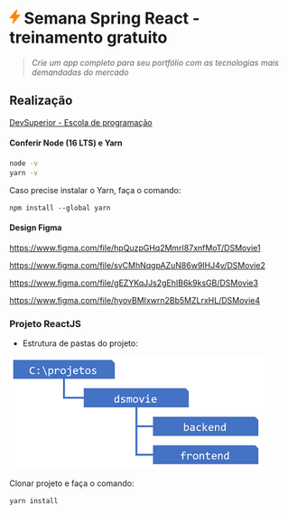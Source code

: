 # ![DevSuperior logo](https://raw.githubusercontent.com/devsuperior/bds-assets/main/ds/devsuperior-logo-small.png) Semana Spring React - treinamento gratuito
>  *Crie um app completo para seu portfólio com as tecnologias mais demandadas do mercado*
## Realização
[DevSuperior - Escola de programação](https://devsuperior.com.br)

#### Conferir Node (16 LTS) e Yarn

```bash
node -v
yarn -v
```

Caso precise instalar o Yarn, faça o comando:

```
npm install --global yarn
```

#### Design Figma

https://www.figma.com/file/hpQuzpGHq2MmrI87xnfMoT/DSMovie1

https://www.figma.com/file/svCMhNqgpAZuN86w9IHJ4v/DSMovie2

https://www.figma.com/file/gEZYKqJJs2gEhIB6k9ksGB/DSMovie3

https://www.figma.com/file/hyovBMIxwrn2Bb5MZLrxHL/DSMovie4

### Projeto ReactJS

- Estrutura de pastas do projeto:

![DevSuperior no Instagram](https://raw.githubusercontent.com/devsuperior/bds-assets/main/sds/pastas-dsmovie.png)

Clonar projeto e faça o comando:

```
yarn install
```
